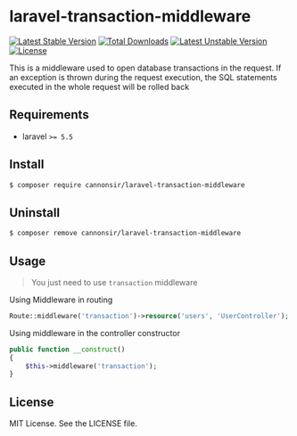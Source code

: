 laravel-transaction-middleware
=================================

[![Latest Stable Version](https://poser.pugx.org/cannonsir/laravel-transaction-middleware/v/stable)](https://packagist.org/packages/cannonsir/laravel-transaction-middleware)
[![Total Downloads](https://poser.pugx.org/cannonsir/laravel-transaction-middleware/downloads)](https://packagist.org/packages/cannonsir/laravel-transaction-middleware)
[![Latest Unstable Version](https://poser.pugx.org/cannonsir/laravel-transaction-middleware/v/unstable)](https://packagist.org/packages/cannonsir/laravel-transaction-middleware)
[![License](https://poser.pugx.org/cannonsir/laravel-transaction-middleware/license)](https://packagist.org/packages/cannonsir/laravel-transaction-middleware)


This is a middleware used to open database transactions in the request. 
If an exception is thrown during the request execution, 
the SQL statements executed in the whole request will be rolled back

## Requirements

- laravel `>= 5.5`

## Install

```bash
$ composer require cannonsir/laravel-transaction-middleware
```


## Uninstall

```bash
$ composer remove cannonsir/laravel-transaction-middleware
```


## Usage

> You just need to use `transaction` middleware
 

Using Middleware in routing

```php
Route::middleware('transaction')->resource('users', 'UserController');
```

Using middleware in the controller constructor

```php
public function __construct()
{
    $this->middleware('transaction');
}
```

## License

MIT License. See the LICENSE file.
